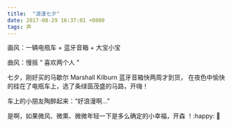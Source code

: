 ```yaml
---
title:  "浪漫七夕"
date: 2017-08-29 16:37:01 +0800
tags: 声
---
```


画风：一辆电瓶车 +  蓝牙音箱 + 大宝小宝

曲风：慢摇  “  喜欢两个人 ”



七夕，刚好买的马歇尔 Marshall Kilburn 蓝牙音箱快两周才到货， 在夜色中愉快的挂在了电瓶车上，选了条绿茵茂盛的马路，开嗨！ 

车上的小朋友陶醉起来：“好浪漫啊...”  

是啊，如果微风、微熏、微微年轻一下是多么确定的小幸福，开森 ！:happy: 🎵 

